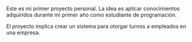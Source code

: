  Este es mi primer proyecto personal. La idea es aplicar conocimientos adquiridos durante mi primer año
 como estudiante de programación.

 El proyecto implica crear un sistema para otorgar turnos a empleados en una empresa.
 
